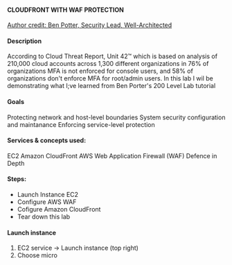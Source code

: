 #### CLOUDFRONT WITH WAF PROTECTION
[Author credit: Ben Potter, Security Lead, Well-Architected](https://www.wellarchitectedlabs.com/security/200_labs/200_cloudfront_with_waf_protection/)

#### Description
According to Cloud Threat Report, Unit 42™ which is based on analysis of 210,000 cloud accounts across 1,300 different organizations in 76% of organizations MFA is not enforced for console users, and 58% of organizations don't enforce MFA for root/admin users.
In this lab I wil be demonstrating what I;ve learned from Ben Porter's 200 Level Lab tutorial

#### Goals
Protecting network and host-level boundaries
System security configuration and maintanance
Enforcing service-level protection

#### Services & concepts used:

EC2
Amazon CloudFront
AWS Web Application Firewall (WAF)
Defence in Depth

#### Steps:

* Launch Instance EC2
* Configure AWS WAF
* Cofigure Amazon CloudFront
* Tear down this lab

#### Launch instance 

1. EC2 service -> Launch instance (top right)
2. Choose micro
